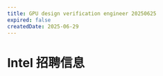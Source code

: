 ```yaml
---
title: GPU design verification engineer 20250625
expired: false
createdDate: 2025-06-29
---
```


# Intel 招聘信息

<JobPostingTable job-posting-json-path="intel/data/gpu-design-engineer-20250625"/>